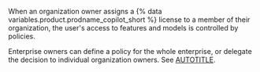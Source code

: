 When an organization owner assigns a {% data variables.product.prodname_copilot_short %} license to a member of their organization, the user's access to features and models is controlled by policies.

Enterprise owners can define a policy for the whole enterprise, or delegate the decision to individual organization owners. See [AUTOTITLE](/copilot/concepts/policies).
